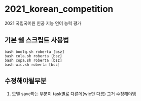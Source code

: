 # 2021_korean_competition
2021 국립국어원 인공 지능 언어 능력 평가


## 기본 쉘 스크립트 사용법
```console
bash boolq.sh roberta [bsz]
bash cola.sh roberta [bsz]
bash copa.sh roberta [bsz]
bash wic.sh roberta [bsz]
```

## 수정해야될부분

1. 모델 save하는 부분이 task별로 다른데(wic만 다름) 그거 수정해야댐

